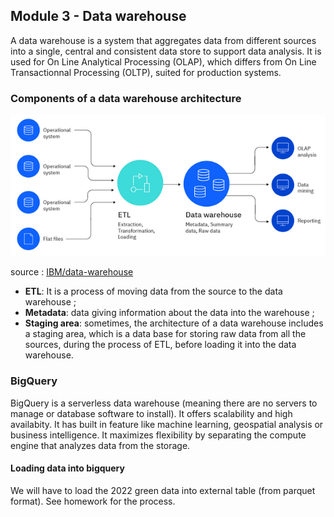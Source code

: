 ## Module 3 - Data warehouse
A data warehouse is a system that aggregates data from different sources into a single, central and consistent data store to support data analysis. It is used for On Line Analytical Processing (OLAP), which differs from On Line Transactionnal Processing (OLTP), suited for production systems.

### Components of a data warehouse architecture 

![Alt text](image.png)

source : [IBM/data-warehouse](https://www.ibm.com/topics/data-warehouse)

* **ETL**: It is a process of moving data from the source to the data warehouse ;
* **Metadata**: data giving information about the data into the warehouse ;
* **Staging area**: sometimes, the architecture of a data warehouse includes a staging area, which is a data base for storing raw data from all the sources, during the process of ETL, before loading it into the data warehouse.

### BigQuery
BigQuery is a serverless data warehouse (meaning there are no servers to manage or database software to install). It offers scalability and high availabity.
It has built in feature like machine learning, geospatial analysis or business intelligence. It maximizes flexibility by separating the compute engine that analyzes data from the storage.

#### Loading data into bigquery
We will have to load the 2022 green data into external table (from parquet format). See homework for the process.